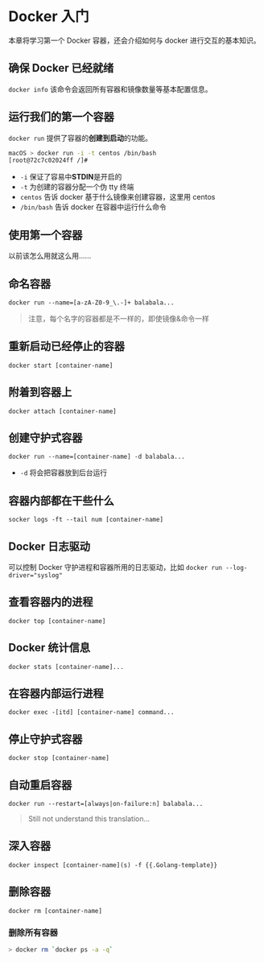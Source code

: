 Docker 入门
===
本章将学习第一个 Docker 容器，还会介绍如何与 docker 进行交互的基本知识。

## 确保 Docker 已经就绪
`docker info` 该命令会返回所有容器和镜像数量等基本配置信息。

## 运行我们的第一个容器
`docker run` 提供了容器的**创建到启动**的功能。

```sh
macOS > docker run -i -t centos /bin/bash
[root@72c7c02024ff /]#
```

- `-i` 保证了容易中**STDIN**是开启的
- `-t` 为创建的容器分配一个伪 tty 终端
- `centos` 告诉 docker 基于什么镜像来创建容器，这里用 centos
- `/bin/bash` 告诉 docker 在容器中运行什么命令

## 使用第一个容器
以前该怎么用就这么用......

## 命名容器
`docker run --name=[a-zA-Z0-9_\.-]+ balabala...`

> 注意，每个名字的容器都是不一样的，即使镜像&命令一样

## 重新启动已经停止的容器
`docker start [container-name]`

## 附着到容器上
`docker attach [container-name]`

## 创建守护式容器
`docker run --name=[container-name] -d balabala...`

- `-d` 将会把容器放到后台运行

## 容器内部都在干些什么
`socker logs -ft --tail num [container-name]`

## Docker 日志驱动
可以控制 Docker 守护进程和容器所用的日志驱动，比如 `docker run --log-driver="syslog"`

## 查看容器内的进程
`docker top [container-name]`

## Docker 统计信息
`docker stats [container-name]...`

## 在容器内部运行进程
`docker exec -[itd] [container-name] command...`

## 停止守护式容器
`docker stop [container-name]`

## 自动重启容器
`docker run --restart=[always|on-failure:n] balabala...`

> Still not understand this translation...

## 深入容器
`docker inspect [container-name](s) -f {{.Golang-template}}`

## 删除容器
`docker rm [container-name]`

### 删除所有容器
```sh
> docker rm `docker ps -a -q`
```
